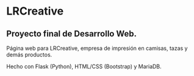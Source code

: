 # LRCreative
## Proyecto final de Desarrollo Web. 
Página web para LRCreative, empresa de impresión en camisas, tazas y demás productos.

Hecho con Flask (Python), HTML/CSS (Bootstrap) y MariaDB.
